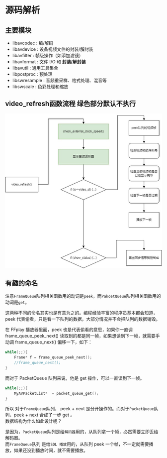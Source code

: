 # 源码解析

## 主要模块

* libavcodec : 编/解码
* libavdevice : 设备视频文件的封装/解封装
* libavfilter : 帧级操作（如添加滤镜）
* libavformat : 文件 I/O 和 **封装/解封装**
* libavutil : 通用工具集合
* libpostproc : 预处理
* libswresample : 音频重采样、格式处理、混音等
* libswscale : 色彩处理和缩放

## video_refresh函数流程  绿色部分默认不执行   
![alt text](img/video_refresh.png)

## 有趣的命名
注意`FrameQueue`队列相关函数用的动词是`peek`，而`PakcetQueue`队列相关函数用的动词是`get`。

这两种不同的命名其实也是有意为之的。编程经验丰富的程序员基本都会知道，peek 代表偷看，只是看一下队列的数据，大部分情况并不会把队列的数据销毁。

在 FFplay 播放器里面，peek 也是代表偷看的意思，如果你一直调 frame_queue_peek_next() 读取到的都是同一帧，如果想读到下一帧，就需要手动调 frame_queue_next() 偏移一下，如下：
```c
while(;;){
    Frame* f = frame_queue_peek_next();
    //frame_queue_next();
}
```
而对于 PacketQueue 队列来说，他是 get 操作，可以一直读到下一帧。
```c
while(;;){
    MyAVPacketList*  = packet_queue_get();
}
```
所以 对于`FrameQueue`队列， peek + next 是分开操作的。而对于`PacketQueue`队列，peek + next 合成了一步 get 。  
数据结构为什么如此设计呢？  

是因为，`PacketQueue`队列是给`解码器`用的，从队列拿一个帧，必然需要立即丢给解码器。  
而`FrameQueue`队列 是给`SDL 播放`用的，从队列 peek 一个帧，不一定就需要播放，如果还没到播放时间，就不需要播放。